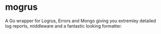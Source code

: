 # mogrus
A Go wrapper for Logrus, Errors and Mongo giving you extremley detailed log reports, middleware and a fantastic looking formatter.
